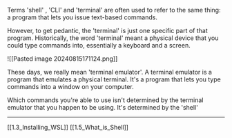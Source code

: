 Terms 'shell' , 'CLI' and 'terminal' are often used to refer to the same thing: a program that lets you issue text-based commands.

However, to get pedantic, the 'terminal' is just one specific part of that program. 
Historically, the word 'terminal' meant a physical device that you could type commands into, essentially a keyboard and a screen. 

![[Pasted image 20240815171124.png]]

These days, we really mean 'terminal emulator'. 
A terminal emulator is a program that emulates a physical terminal.
It's a program that lets you type commands into a window on your computer.

Which commands you're able to use isn't determined by the terminal emulator that you happen to be using. 
It's determined by the 'shell' 

---
[[1.3_Installing_WSL]]
[[1.5_What_is_Shell]]